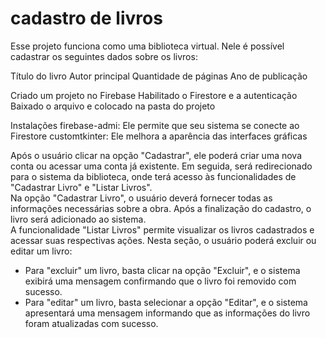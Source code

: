 # cadastro de livros

Esse projeto funciona como uma biblioteca virtual. Nele é possível cadastrar os seguintes dados sobre os livros:

Título do livro
Autor principal
Quantidade de páginas
Ano de publicação

Criado um projeto no Firebase 
Habilitado o Firestore e a autenticação
Baixado o arquivo e colocado na pasta do projeto

Instalações 
firebase-admi: Ele permite que seu sistema se conecte ao Firestore
customtkinter: Ele melhora a aparência das interfaces gráficas 


Após o usuário clicar na opção "Cadastrar", ele poderá criar uma nova conta ou acessar uma conta já existente. Em seguida, será redirecionado para o sistema da biblioteca, onde terá acesso às funcionalidades de "Cadastrar Livro" e "Listar Livros".  
Na opção "Cadastrar Livro", o usuário deverá fornecer todas as informações necessárias sobre a obra. Após a finalização do cadastro, o livro será adicionado ao sistema.  
A funcionalidade "Listar Livros" permite visualizar os livros cadastrados e acessar suas respectivas ações. Nesta seção, o usuário poderá excluir ou editar um livro:  
- Para "excluir" um livro, basta clicar na opção "Excluir", e o sistema exibirá uma mensagem confirmando que o livro foi removido com sucesso.  
- Para "editar" um livro, basta selecionar a opção "Editar", e o sistema apresentará uma mensagem informando que as informações do livro foram atualizadas com sucesso.

  

 
